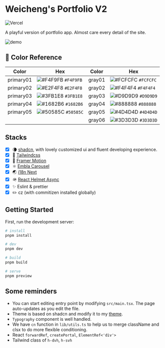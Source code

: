 # Weicheng's Portfolio V2

![Vercel](https://vercelbadge.vercel.app/api/weicheng2138/weicheng-portfolio)

A playful version of portfolio app. Almost care every detail of the site.

![demo](https://share.cleanshot.com/3MCRzNHF/download)

## 🎨 Color Reference

| Color     | Hex                                                                | Color  | Hex                                                                |
| --------- | ------------------------------------------------------------------ | ------ | ------------------------------------------------------------------ |
| primary01 | ![#F4F9FB](https://via.placeholder.com/10/F4F9FB?text=+) `#F4F9FB` | gray01 | ![#FCFCFC](https://via.placeholder.com/10/FCFCFC?text=+) `#FCFCFC` |
| primary02 | ![#E2F4F8](https://via.placeholder.com/10/E2F4F8?text=+) `#E2F4F8` | gray02 | ![#F4F4F4](https://via.placeholder.com/10/F4F4F4?text=+) `#F4F4F4` |
| primary03 | ![#3FB1E8](https://via.placeholder.com/10/3FB1E8?text=+) `#3FB1E8` | gray03 | ![#D9D9D9](https://via.placeholder.com/10/D9D9D9?text=+) `#D9D9D9` |
| primary04 | ![#1682B6](https://via.placeholder.com/10/1682B6?text=+) `#1682B6` | gray04 | ![#888888](https://via.placeholder.com/10/888888?text=+) `#888888` |
| primary05 | ![#50585C](https://via.placeholder.com/10/50585C?text=+) `#50585C` | gray05 | ![#4D4D4D](https://via.placeholder.com/10/4D4D4D?text=+) `#4D4D4D` |
|           |                                                                    | gray06 | ![#3D3D3D](https://via.placeholder.com/10/3D3D3D?text=+) `#3D3D3D` |

## Stacks

- [x] 🌘 [shadcn](https://ui.shadcn.com/), with lovely customized ui and fluent developing experience.
- [x] 🌊 [Tailwindcss](https://tailwindcss.com/)
- [x] 👾 [Framer Motion](https://www.framer.com/motion/)
- [x] ⚛️ [Embla Carousel](https://www.embla-carousel.com/)
- [x] 🌏 [i18n Next](https://react.i18next.com/)
- [x] 🪖 [React Helmet Async](https://github.com/staylor/react-helmet-async#readme)
- [x] ✨ Eslint & prettier
- [x] ✏️ cz (with commitizen installed globally)

## Getting Started

First, run the development server:

```bash
# install
pnpm install

# dev
pnpm dev

# build
pnpm build

# serve
pnpm preview
```

## Some reminders

- You can start editing entry point by modifying `src/main.tsx`. The page auto-updates as you edit the file.
- Theme is based on shadcn and modify it to my [theme](https://ui.shadcn.com/themes).
- `Typography` component is well handled.
- We have `cn` function in `lib/utils.ts` to help us to merge className and clsx to do more flexible conditioning.
- React `forwardRef`, `createPortal`, `ElementRef<'div'>`
- Tailwind class of `h-dvh`, `h-svh`
